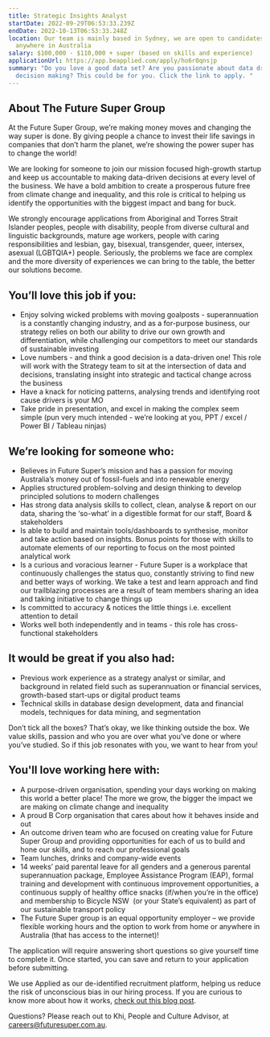 ```yaml
---
title: Strategic Insights Analyst
startDate: 2022-09-29T06:53:33.239Z
endDate: 2022-10-13T06:53:33.248Z
location: Our team is mainly based in Sydney, we are open to candidates from
  anywhere in Australia
salary: $100,000 - $110,000 + super (based on skills and experience)
applicationUrl: https://app.beapplied.com/apply/ho6r0qnsjp
summary: "Do you love a good data set? Are you passionate about data driven
  decision making? This could be for you. Click the link to apply. "
---
```


## About The Future Super Group

At the Future Super Group, we’re making money moves and changing the way super is done. By giving people a chance to invest their life savings in companies that don’t harm the planet, we’re showing the power super has to change the world!

We are looking for someone to join our mission focused high-growth startup and keep us accountable to making data-driven decisions at every level of the business. We have a bold ambition to create a prosperous future free from climate change and inequality, and this role is critical to helping us identify the opportunities with the biggest impact and bang for buck.

We strongly encourage applications from Aboriginal and Torres Strait Islander peoples, people with disability, people from diverse cultural and linguistic backgrounds, mature age workers, people with caring responsibilities and lesbian, gay, bisexual, transgender, queer, intersex, asexual (LGBTQIA+) people. Seriously, the problems we face are complex and the more diversity of experiences we can bring to the table, the better our solutions become.

## You’ll love this job if you:

- Enjoy solving wicked problems with moving goalposts - superannuation is a constantly changing industry, and as a for-purpose business, our strategy relies on both our ability to drive our own growth and differentiation, while challenging our competitors to meet our standards of sustainable investing
- Love numbers - and think a good decision is a data-driven one! This role will work with the Strategy team to sit at the intersection of data and decisions, translating insight into strategic and tactical change across the business
- Have a knack for noticing patterns, analysing trends and identifying root cause drivers is your MO
- Take pride in presentation, and excel in making the complex seem simple (pun very much intended - we’re looking at you, PPT / excel / Power BI / Tableau ninjas)

## We’re looking for someone who:

- Believes in Future Super’s mission and has a passion for moving Australia’s money out of fossil-fuels and into renewable energy
- Applies structured problem-solving and design thinking to develop principled solutions to modern challenges
- Has strong data analysis skills to collect, clean, analyse & report on our data, sharing the ‘so-what’ in a digestible format for our staff, Board & stakeholders
- Is able to build and maintain tools/dashboards to synthesise, monitor and take action based on insights. Bonus points for those with skills to automate elements of our reporting to focus on the most pointed analytical work
- Is a curious and voracious learner - Future Super is a workplace that continuously challenges the status quo, constantly striving to find new and better ways of working. We take a test and learn approach and find our trailblazing processes are a result of team members sharing an idea and taking initiative to change things up
- Is committed to accuracy & notices the little things i.e. excellent attention to detail
- Works well both independently and in teams - this role has cross-functional stakeholders

## It would be great if you also had:

- Previous work experience as a strategy analyst or similar, and background in related field such as superannuation or financial services, growth-based start-ups or digital product teams
- Technical skills in database design development, data and financial models, techniques for data mining, and segmentation

Don’t tick all the boxes? That’s okay, we like thinking outside the box. We value skills, passion and who you are over what you’ve done or where you’ve studied. So if this job resonates with you, we want to hear from you!

## You'll love working here with:

- A purpose-driven organisation, spending your days working on making this world a better place! The more we grow, the bigger the impact we are making on climate change and inequality
- A proud B Corp organisation that cares about how it behaves inside and out
- An outcome driven team who are focused on creating value for Future Super Group and providing opportunities for each of us to build and hone our skills, and to reach our professional goals
- Team lunches, drinks and company-wide events
- 14 weeks’ paid parental leave for all genders and a generous parental superannuation package, Employee Assistance Program (EAP), formal training and development with continuous improvement opportunities, a continuous supply of healthy office snacks (if/when you’re in the office) and membership to Bicycle NSW  (or your State’s equivalent) as part of our sustainable transport policy
- The Future Super group is an equal opportunity employer – we provide flexible working hours and the option to work from home or anywhere in Australia (that has access to the internet)!

The application will require answering short questions so give yourself time to complete it. Once started, you can save and return to your application before submitting.

We use Applied as our de-identified recruitment platform, helping us reduce the risk of unconscious bias in our hiring process. If you are curious to know more about how it works, [check out this blog post](https://www.linkedin.com/pulse/how-de-identified-recruitment-improving-diversity-our-veronica/?trackingId=0MnwcX%2BBRQSOTl0oogaIbA%3D%3D).

Questions? Please reach out to Khi, People and Culture Advisor, at careers@futuresuper.com.au.
